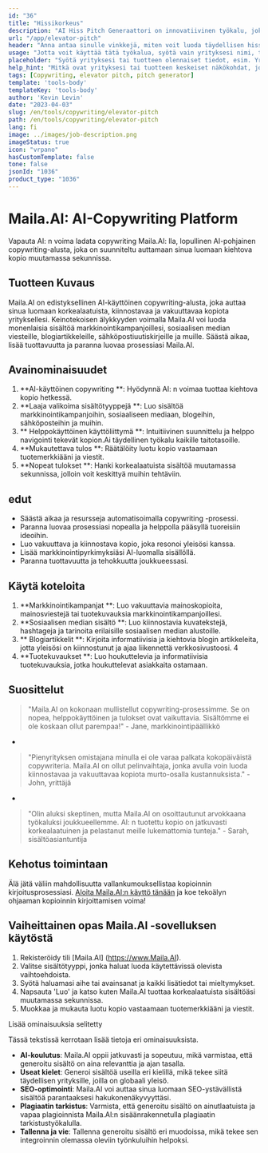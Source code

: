 ```yaml
---
id: "36"
title: "Hissikorkeus"
description: "AI Hiss Pitch Generaattori on innovatiivinen työkalu, joka käyttää keinotekoista älykkyyttä luomaan vakuuttavia ja kiehtovia hissipaikkoja yrityksellesi, tuotellesi tai palveluksellesi.  Vaikuttavat potentiaaliset asiakkaat tai sijoittajat tiivis ja kiinnostava sävelkorkeus, joka korostaa tarjouksesi keskeisiä näkökohtia, mikä erottuu kilpailusta."
url: "/app/elevator-pitch"
header: "Anna antaa sinulle vinkkejä, miten voit luoda täydellisen hissipuheen yrityksellesi tai tuotteellesi."
usage: "Jotta voit käyttää tätä työkalua, syötä vain yrityksesi nimi, tärkeimmät ominaisuudet ja kohdeyleisö. Tämä tekoälygeneraattori luo sitten hyvin laaditun, tiiviin ja vakuuttavan esittelyn, joka korostaa yrityksesi tai tuotteesi ainutlaatuisia myyntipisteitä."
placeholder: "Syötä yrityksesi tai tuotteen olennaiset tiedot, esim. Yrityksen nimi, keskeiset ominaisuudet, kohdeyleisöt jne."
help_hint: "Mitkä ovat yrityksesi tai tuotteen keskeiset näkökohdat, joihin haluat keskittyä?  Syötä joitain näihin näkökohtiin liittyviä avainsanoja, ja AI luo houkuttelevan hissin sävelkorkeuden panoksesi perusteella."
tags: [Copywriting, elevator pitch, pitch generator]
template: 'tools-body'
templateKey: 'tools-body'
author: 'Kevin Levin'
date: "2023-04-03"
slug: /en/tools/copywriting/elevator-pitch
path: /en/tools/copywriting/elevator-pitch
lang: fi
image: ../images/job-description.png
imageStatus: true
icon: "vrpano"
hasCustomTemplate: false
tone: false
jsonId: "1036"
product_type: "1036"
---
```

# Maila.AI: AI-Copywriting Platform

Vapauta AI: n voima ladata copywriting Maila.AI: lla, lopullinen AI-pohjainen copywriting-alusta, joka on suunniteltu auttamaan sinua luomaan kiehtova kopio muutamassa sekunnissa.

## Tuotteen Kuvaus

Maila.AI on edistyksellinen AI-käyttöinen copywriting-alusta, joka auttaa sinua luomaan korkealaatuista, kiinnostavaa ja vakuuttavaa kopiota yrityksellesi.  Keinotekoisen älykkyyden voimalla Maila.AI voi luoda monenlaisia ​​sisältöä markkinointikampanjoillesi, sosiaalisen median viesteille, blogiartikkeleille, sähköpostiuutiskirjeille ja muille.  Säästä aikaa, lisää tuottavuutta ja paranna luovaa prosessiasi Maila.AI.

## Avainominaisuudet

1. **AI-käyttöinen copywriting **: Hyödynnä AI: n voimaa tuottaa kiehtova kopio hetkessä.
 2. **Laaja valikoima sisältötyyppejä **: Luo sisältöä markkinointikampanjoihin, sosiaaliseen mediaan, blogeihin, sähköposteihin ja muihin.
 3. ** Helppokäyttöinen käyttöliittymä **: Intuitiivinen suunnittelu ja helppo navigointi tekevät kopion.Ai täydellinen työkalu kaikille taitotasoille.
 4. **Mukautettava tulos **: Räätälöity luotu kopio vastaamaan tuotemerkkiääni ja viestit.
 5. **Nopeat tulokset **: Hanki korkealaatuista sisältöä muutamassa sekunnissa, jolloin voit keskittyä muihin tehtäviin.

## edut

- Säästä aikaa ja resursseja automatisoimalla copywriting -prosessi.
 - Paranna luovaa prosessiasi nopealla ja helppolla pääsyllä tuoreisiin ideoihin.
 - Luo vakuuttava ja kiinnostava kopio, joka resonoi yleisösi kanssa.
 - Lisää markkinointipyrkimyksiäsi AI-luomalla sisällöllä.
 - Paranna tuottavuutta ja tehokkuutta joukkueessasi.

## Käytä koteloita

1. **Markkinointikampanjat **: Luo vakuuttavia mainoskopioita, mainosviestejä tai tuotekuvauksia markkinointikampanjoillesi.
 2. **Sosiaalisen median sisältö **: Luo kiinnostavia kuvatekstejä, hashtageja ja tarinoita erilaisille sosiaalisen median alustoille.
 3. ** Blogiartikkelit **: Kirjoita informatiivisia ja kiehtovia blogin artikkeleita, jotta yleisösi on kiinnostunut ja ajaa liikennettä verkkosivustoosi.
 4
 5. **Tuotekuvaukset **: Luo houkuttelevia ja informatiivisia tuotekuvauksia, jotka houkuttelevat asiakkaita ostamaan.

## Suosittelut

> "Maila.AI on kokonaan mullistellut copywriting-prosessimme. Se on nopea, helppokäyttöinen ja tulokset ovat vaikuttavia. Sisältömme ei ole koskaan ollut parempaa!"  - Jane, markkinointipäällikkö
 -
 > "Pienyrityksen omistajana minulla ei ole varaa palkata kokopäiväistä copywriteria. Maila.AI on ollut pelinvaihtaja, jonka avulla voin luoda kiinnostavaa ja vakuuttavaa kopiota murto-osalla kustannuksista."  - John, yrittäjä
 -
 > "Olin aluksi skeptinen, mutta Maila.AI on osoittautunut arvokkaana työkaluksi joukkueellemme. AI: n tuotettu kopio on jatkuvasti korkealaatuinen ja pelastanut meille lukemattomia tunteja."  - Sarah, sisältöasiantuntija

## Kehotus toimintaan

Älä jätä väliin mahdollisuutta vallankumouksellistaa kopioinnin kirjoitusprosessiasi. [Aloita Maila.AI:n käyttö tänään](https://www.Maila.AI) ja koe tekoälyn ohjaaman kopioinnin kirjoittamisen voima!

## Vaiheittainen opas Maila.AI -sovelluksen käytöstä

1. Rekisteröidy tili [Maila.AI] (https://www.Maila.AI).
 2. Valitse sisältötyyppi, jonka haluat luoda käytettävissä olevista vaihtoehdoista.
 3. Syötä haluamasi aihe tai avainsanat ja kaikki lisätiedot tai mieltymykset.
 4. Napsauta 'Luo' ja katso kuten Maila.AI tuottaa korkealaatuista sisältöäsi muutamassa sekunnissa.
 5. Muokkaa ja mukauta luotu kopio vastaamaan tuotemerkkiääni ja viestit.

Lisää ominaisuuksia selitetty

Tässä tekstissä kerrotaan lisää tietoja eri ominaisuuksista.

- **AI-koulutus**: Maila.AI oppii jatkuvasti ja sopeutuu, mikä varmistaa, että generoitu sisältö on aina relevanttia ja ajan tasalla.
- **Useat kielet**: Generoi sisältöä useilla eri kielillä, mikä tekee siitä täydellisen yrityksille, joilla on globaali yleisö.
- **SEO-optimointi**: Maila.AI voi auttaa sinua luomaan SEO-ystävällistä sisältöä parantaaksesi hakukonenäkyvyyttäsi.
- **Plagiaatin tarkistus**: Varmista, että generoitu sisältö on ainutlaatuista ja vapaa plagioinnista Maila.AI:n sisäänrakennetulla plagiaatin tarkistustyökalulla.
- **Tallenna ja vie**: Tallenna generoitu sisältö eri muodoissa, mikä tekee sen integroinnin olemassa oleviin työnkuluihin helpoksi.
